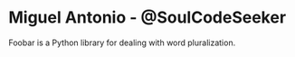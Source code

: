 # Miguel Antonio - @SoulCodeSeeker
Foobar is a Python library for dealing with word pluralization.

